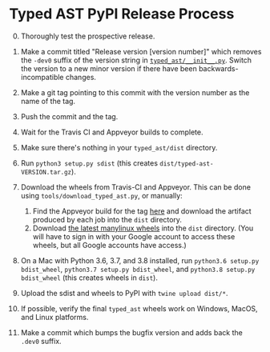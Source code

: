 # Typed AST PyPI Release Process
0. Thoroughly test the prospective release.
1. Make a commit titled "Release version \[version number\]" which removes the
   `-dev0` suffix of the version string in
   [`typed_ast/__init__.py`](https://github.com/python/typed_ast/blob/master/typed_ast/__init__.py).
   Switch the version to a new minor version if there have been
   backwards-incompatible changes.
2. Make a git tag pointing to this commit with the version number as the name
   of the tag.
3. Push the commit and the tag.
4. Wait for the Travis CI and Appveyor builds to complete.
5. Make sure there's nothing in your `typed_ast/dist` directory.
6. Run `python3 setup.py sdist` (this creates `dist/typed-ast-VERSION.tar.gz`).
7. Download the wheels from Travis-CI and Appveyor.  This can be done using
   `tools/download_typed_ast.py`, or manually:

   1. Find the Appveyor build for the tag
      [here](https://ci.appveyor.com/project/ddfisher/typed-ast-a4xqu/history) and
      download the artifact produced by each job into the `dist` directory.
   2. Download [the latest manylinux
      wheels](https://console.cloud.google.com/storage/browser/typed-ast) into the
      `dist` directory.  (You will have to sign in with your Google account to
      access these wheels, but all Google accounts have access.)

8. On a Mac with Python 3.6, 3.7, and 3.8 installed, run
  `python3.6 setup.py bdist_wheel`, `python3.7 setup.py bdist_wheel`,
  and `python3.8 setup.py bdist_wheel` (this creates wheels in `dist`).
9. Upload the sdist and wheels to PyPI with `twine upload dist/*`.
10. If possible, verify the final `typed_ast` wheels work on Windows, MacOS,
    and Linux platforms.
11. Make a commit which bumps the bugfix version and adds back the `.dev0`
    suffix.
